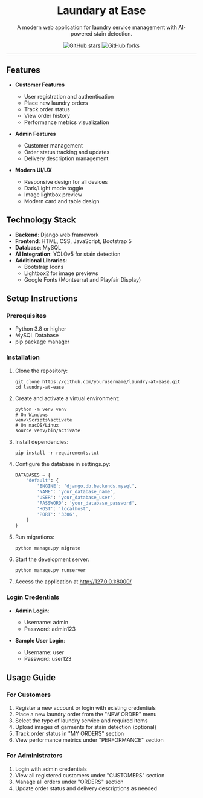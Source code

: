 <h1 align="center"> Laundary at Ease </h1>
<p align="center">A modern web application for laundry service management with AI-powered stain detection.
</p>

<div align="center">


  <a href="https://github.com/sashi12222/finalYearProject/stargazers">
    <img src="https://img.shields.io/github/stars/sashi12222/finalYearProject?style=social" alt="GitHub stars">
  </a>

  <a href="https://github.com/sashi12222/finalYearProject/network/members">
    <img src="https://img.shields.io/github/forks/sashi12222/finalYearProject?style=social" alt="GitHub forks">
  </a>

</div>

<hr>

## Features

- **Customer Features**
  - User registration and authentication
  - Place new laundry orders
  - Track order status
  - View order history
  - Performance metrics visualization

- **Admin Features**
  - Customer management
  - Order status tracking and updates
  - Delivery description management

- **Modern UI/UX**
  - Responsive design for all devices
  - Dark/Light mode toggle
  - Image lightbox preview
  - Modern card and table design

## Technology Stack

- **Backend**: Django web framework
- **Frontend**: HTML, CSS, JavaScript, Bootstrap 5
- **Database**: MySQL
- **AI Integration**: YOLOv5 for stain detection
- **Additional Libraries**:
  - Bootstrap Icons
  - Lightbox2 for image previews
  - Google Fonts (Montserrat and Playfair Display)

## Setup Instructions

### Prerequisites

- Python 3.8 or higher
- MySQL Database
- pip package manager

### Installation

1. Clone the repository:
   ```
   git clone https://github.com/yourusername/laundry-at-ease.git
   cd laundry-at-ease
   ```

2. Create and activate a virtual environment:
   ```
   python -m venv venv
   # On Windows
   venv\Scripts\activate
   # On macOS/Linux
   source venv/bin/activate
   ```

3. Install dependencies:
   ```
   pip install -r requirements.txt
   ```

4. Configure the database in settings.py:
   ```python
   DATABASES = {
       'default': {
           'ENGINE': 'django.db.backends.mysql',
           'NAME': 'your_database_name',
           'USER': 'your_database_user',
           'PASSWORD': 'your_database_password',
           'HOST': 'localhost',
           'PORT': '3306',
       }
   }
   ```

5. Run migrations:
   ```
   python manage.py migrate
   ```

6. Start the development server:
   ```
   python manage.py runserver
   ```

7. Access the application at http://127.0.0.1:8000/

### Login Credentials

- **Admin Login**:
  - Username: admin
  - Password: admin123

- **Sample User Login**:
  - Username: user
  - Password: user123

## Usage Guide

### For Customers

1. Register a new account or login with existing credentials
2. Place a new laundry order from the "NEW ORDER" menu
3. Select the type of laundry service and required items
4. Upload images of garments for stain detection (optional)
5. Track order status in "MY ORDERS" section
6. View performance metrics under "PERFORMANCE" section

### For Administrators

1. Login with admin credentials
2. View all registered customers under "CUSTOMERS" section
3. Manage all orders under "ORDERS" section
4. Update order status and delivery descriptions as needed



